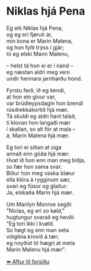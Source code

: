 # Niklas hjá Pena

Eg eiti Niklas hjá Pena,  
og eg eri fjøruti ár,  
mín kona er Marin Malena,  
og hon fylti trýss í gjár;  
tó eg elski Marin Malenu,  

– helst tá hon ei er í nánd –  
eg næstan aldri meg veni  
undir hennara jarnharðu hond.  

Fyrstu ferð, ið eg kendi,  
at hon ein gívur var,  
var brúdleypsdagin hon brendi   
rúsdrekkakortið hjá mær.  
Tá skuldi eg aldri havt talað,  
tí klovan hon langaði mær  
í skallan, so alt fór at mala –  
á, Marin Malena hjá mær.  

Eg tori ei síð­an at siga  
annað enn góða hjá mær.  
Hvat ið hon enn man meg biðja,  
so fær hon sama svar.  
Biður hon meg vaska blæur  
ella klóra á rygginum sær,  
svari eg fúsur og glaður:  
Ja, elskaða Marin hjá mær.  

Um Marilyn Monroe segði:  
"Niclas, eg eri so køld,"  
hugtungur svarað eg hevði:  
"Eg tori ikki í kvøld.  
So høgt eg enn man seta  
viðgitna krovið á tær;  
eg noyðist tó hægri at meta  
Marin Malenu hjá mær".

[⬅️ Aftur til forsíðu](../index.md)
